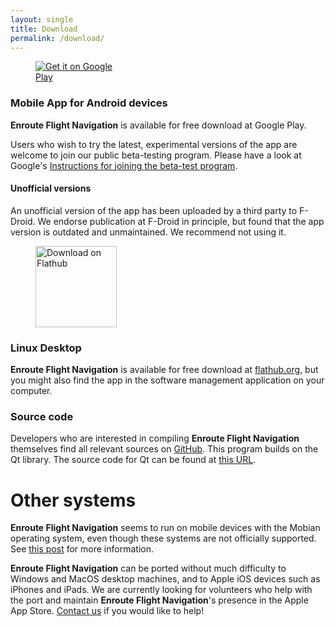 ```yaml
---
layout: single
title: Download
permalink: /download/
---
```


<figure style="width: 150px" class="align-right">
  <a href='https://play.google.com/store/apps/details?id=de.akaflieg_freiburg.enroute&pcampaignid=pcampaignidMKT-Other-global-all-co-prtnr-py-PartBadge-Mar2515-1'><img alt='Get it on Google Play' src='https://play.google.com/intl/en_us/badges/static/images/badges/en_badge_web_generic.png'/></a>
</figure>

### Mobile App for Android devices

**Enroute Flight Navigation** is available for free download at Google Play.

Users who wish to try the latest, experimental versions of the app are welcome
to join our public beta-testing program.  Please have a look at Google's
[Instructions for joining the beta-test
program](https://support.google.com/googleplay/answer/7003180?hl=en).


#### Unofficial versions

An unofficial version of the app has been uploaded by a third party to F-Droid.
We endorse publication at F-Droid in principle, but found that the app version
is outdated and unmaintained. We recommend not using it.

<figure style="width: 130px" class="align-right">
  <a href='https://flathub.org/apps/details/de.akaflieg_freiburg.enroute'><img width='130px' alt='Download on Flathub' src='https://flathub.org/assets/badges/flathub-badge-en.png'/></a>
</figure>


### Linux Desktop

**Enroute Flight Navigation** is available for free download at
[flathub.org](https://flathub.org/apps/details/de.akaflieg_freiburg.enroute),
but you might also find the app in the software management application on your
computer.


### Source code

Developers who are interested in compiling **Enroute Flight Navigation**
themselves find all relevant sources on
[GitHub](https://github.com/Akaflieg-Freiburg/enroute).  This program builds on
the Qt library. The source code for Qt can be found at [this
URL](https://cplx.vm.uni-freiburg.de/storage/QtSources).


# Other systems

**Enroute Flight Navigation** seems to run on mobile devices with the Mobian
operating system, even though these systems are not officially supported. See
[this post](https://wiki.mobian-project.org/doku.php?id=enroute) for more
information.

**Enroute Flight Navigation** can be ported without much difficulty to Windows
and MacOS desktop machines, and to Apple iOS devices such as iPhones and iPads.
We are currently looking for volunteers who help with the port and maintain
**Enroute Flight Navigation**'s presence in the Apple App Store. [Contact
us](mailto:stefan.kebekus@gmail.com) if you would like to help!

